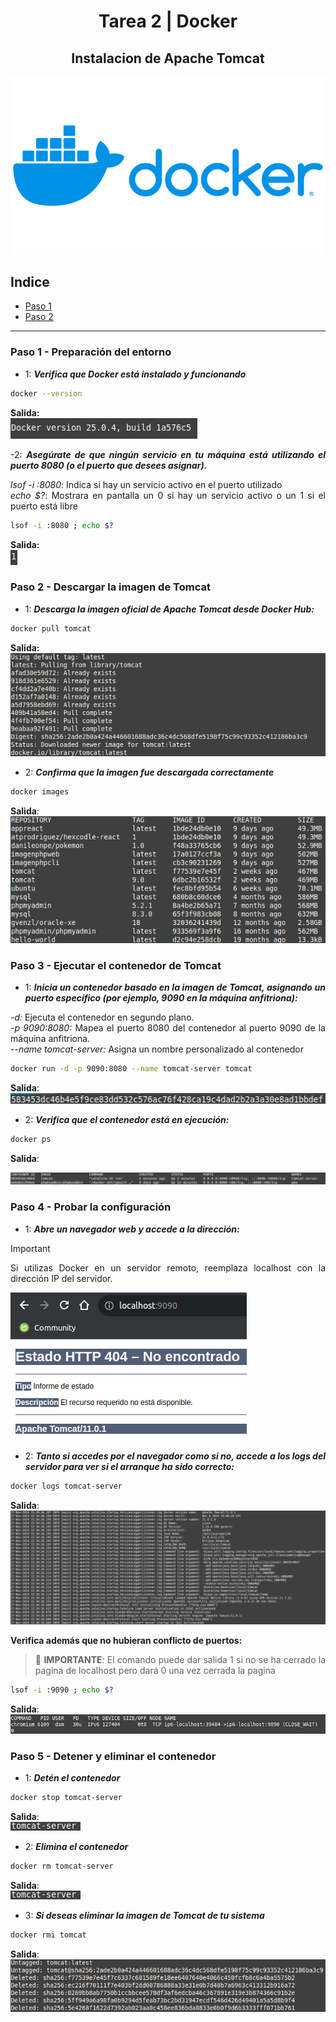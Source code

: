 <div align="center">

# **Tarea 2 | Docker**
## **Instalacion de Apache Tomcat**
  <img src="../img/docker-logo.png" alt="logo-docker.png"/>

</div>

<div align="justify">

## Indice
- [Paso 1](#1)
- [Paso 2](#2)

___

### Paso 1 - Preparación del entorno <a name="1"></a>
- 1: ***Verifica que Docker está instalado y funcionando***
```bash
docker --version
```

**Salida:**   
  <img src="../img/tarea2/Paso1-1.png" alt="paso1.png"/>

-2: ***Asegúrate de que ningún servicio en tu máquina está utilizando el puerto 8080 (o el puerto que desees asignar).***

*lsof -i :8080*: Indica si hay un servicio activo en el puerto utilizado  
*echo $?*: Mostrara en pantalla un 0 si hay un servicio activo o un 1 si el puerto está libre

```bash
lsof -i :8080 ; echo $?
```

**Salida:**   
  <img src="../img/tarea2/Paso1-2.png" alt="Paso1-2.png"/>


### Paso 2 - Descargar la imagen de Tomcat <a name="2"></a>
- 1: ***Descarga la imagen oficial de Apache Tomcat desde Docker Hub:***

```bash
docker pull tomcat
```

**Salida:**   
  <img src="../img/tarea2/Paso2-1.png" alt="Paso2-1.png"/>

- 2: ***Confirma que la imagen fue descargada correctamente***   

```bash
docker images
```

**Salida**:   
  <img src="../img/tarea2/Paso2-2.png" alt="Paso2-2.png"/>

### Paso 3 - Ejecutar el contenedor de Tomcat <a name="3"></a>
- 1: ***Inicia un contenedor basado en la imagen de Tomcat, asignando un puerto específico (por ejemplo, 9090 en la máquina anfitriona):***

*-d:* Ejecuta el contenedor en segundo plano.   
*-p 9090:8080:* Mapea el puerto 8080 del contenedor al puerto 9090 de la máquina anfitriona.   
*--name tomcat-server:* Asigna un nombre personalizado al contenedor   
```bash
docker run -d -p 9090:8080 --name tomcat-server tomcat
```

**Salida**:   
  <img src="../img/tarea2/Paso3-1.png" alt="Paso3-1.png"/>

- 2: ***Verifica que el contenedor está en ejecución:***

```bash
docker ps
```

**Salida**:

  <img src="../img/tarea2/Paso3-2.png" alt="Paso3-2.png"/>

### Paso 4 - Probar la configuración <a name="4"></a>
- 1: ***Abre un navegador web y accede a la dirección:***  

> [!IMPORTANT]  
> Si utilizas Docker en un servidor remoto, reemplaza localhost con la dirección IP del servidor.

  <img src="../img/tarea2/Paso4-1.png" alt="Paso4-1.png"/>   


- 2: ***Tanto si accedes por el navegador como si no, accede a los logs del servidor para ver si el arranque ha sido correcto:***

```bash
docker logs tomcat-server
```

**Salida**:
  <img src="../img/tarea2/Paso4-2.png" alt="Paso4-2.png"/>

**Verifica además que no hubieran conflicto de puertos:**
> :memo: **IMPORTANTE**: El comando puede dar salida 1 si no se ha cerrado la pagina de localhost pero dará 0 una vez cerrada la pagina

```bash
lsof -i :9090 ; echo $?
```

**Salida**:
  <img src="../img/tarea2/Paso4-3.png" alt="Paso4-3.png"/>

### Paso 5 - Detener y eliminar el contenedor <a name="5"></a>
- 1: ***Detén el contenedor***
```bash
docker stop tomcat-server
```

**Salida**:   
<img src="../img/tarea2/Paso5-1.png" alt="Paso5-1.png"/>

- 2: ***Elimina el contenedor***
```bash
docker rm tomcat-server
```

**Salida**:   
<img src="../img/tarea2/Paso5-1.png" alt="Paso5-1.png"/>

- 3: ***Si deseas eliminar la imagen de Tomcat de tu sistema***
```bash
docker rmi tomcat
```

**Salida**:
<img src="../img/tarea2/Paso5-2.png" alt="Paso5-2.png"/>

</div